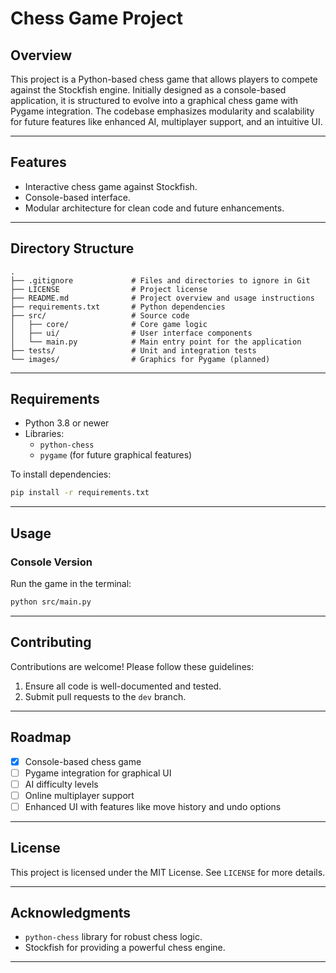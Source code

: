 # Chess Game Project

## Overview
This project is a Python-based chess game that allows players to compete against the Stockfish engine. Initially designed as a console-based application, it is structured to evolve into a graphical chess game with Pygame integration. The codebase emphasizes modularity and scalability for future features like enhanced AI, multiplayer support, and an intuitive UI.

---

## Features
- Interactive chess game against Stockfish.
- Console-based interface.
- Modular architecture for clean code and future enhancements.

---

## Directory Structure
```
.
├── .gitignore             # Files and directories to ignore in Git
├── LICENSE                # Project license
├── README.md              # Project overview and usage instructions
├── requirements.txt       # Python dependencies
├── src/                   # Source code
│   ├── core/              # Core game logic
│   ├── ui/                # User interface components
│   └── main.py            # Main entry point for the application
├── tests/                 # Unit and integration tests
└── images/                # Graphics for Pygame (planned)
```

---

## Requirements
- Python 3.8 or newer
- Libraries:
  - `python-chess`
  - `pygame` (for future graphical features)

To install dependencies:
```bash
pip install -r requirements.txt
```

---

## Usage
### Console Version
Run the game in the terminal:
```bash
python src/main.py
```

---

## Contributing
Contributions are welcome! Please follow these guidelines:
1. Ensure all code is well-documented and tested.
2. Submit pull requests to the `dev` branch.

---

## Roadmap
- [x] Console-based chess game
- [ ] Pygame integration for graphical UI
- [ ] AI difficulty levels
- [ ] Online multiplayer support
- [ ] Enhanced UI with features like move history and undo options

---

## License
This project is licensed under the MIT License. See `LICENSE` for more details.

---

## Acknowledgments
- `python-chess` library for robust chess logic.
- Stockfish for providing a powerful chess engine.

---


